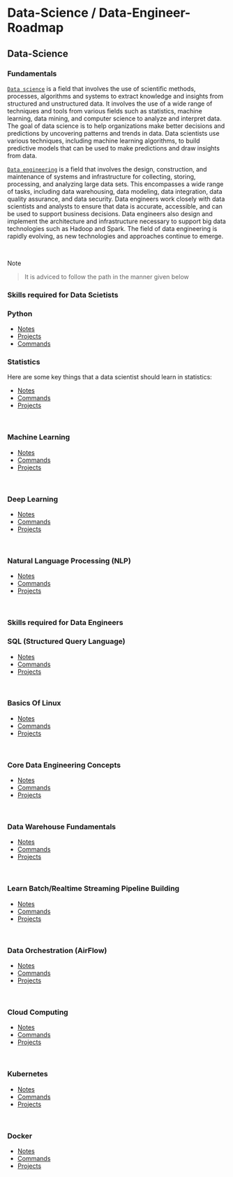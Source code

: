# Data-Science / Data-Engineer-Roadmap

## Data-Science 

### Fundamentals

[`Data science`](https://github.com/yashdev9274/Data-Scientist-Roadmap/edit/main/README.md#skills-required-for-data-scietists) is a field that involves the use of scientific methods, processes, algorithms and systems to extract knowledge and insights from structured and unstructured data. It involves the use of a wide range of techniques and tools from various fields such as statistics, machine learning, data mining, and computer science to analyze and interpret data. The goal of data science is to help organizations make better decisions and predictions by uncovering patterns and trends in data. Data scientists use various techniques, including machine learning algorithms, to build predictive models that can be used to make predictions and draw insights from data.

[`Data engineering`](https://github.com/yashdev9274/Data-Scientist-Roadmap/edit/main/README.md#skills-required-for-data-engineers) is a field that involves the design, construction, and maintenance of systems and infrastructure for collecting, storing, processing, and analyzing large data sets. This encompasses a wide range of tasks, including data warehousing, data modeling, data integration, data quality assurance, and data security. Data engineers work closely with data scientists and analysts to ensure that data is accurate, accessible, and can be used to support business decisions. Data engineers also design and implement the architecture and infrastructure necessary to support big data technologies such as Hadoop and Spark. The field of data engineering is rapidly evolving, as new technologies and approaches continue to emerge.

<br>

Note
> It is adviced to follow the path in the manner given below

### Skills required for Data Scietists

### Python 

- [Notes](DataScience/Python/README.md)
- [Projects](DataScience/Python/README.md)
- [Commands](DataScience/Python/README.md)


### Statistics

Here are some key things that a data scientist should learn in statistics:

<!-- 1. Probability: Probability is the study of random events, and is an essential part of statistics. A data scientist should understand basic concepts such as probability distributions, Bayes' theorem, and random variables. -->

- [Notes](https://github.com/yashdev9274/Data-Scientist-Roadmap/tree/main/Data-Science%20/Statistics)
- [Commands](https://github.com/yashdev9274/Data-Scientist-Roadmap/tree/main/Data-Science%20/Statistics)
- [Projects](https://github.com/yashdev9274/Data-Scientist-Roadmap/tree/main/Data-Science%20/Statistics)


<br>

### Machine Learning

- [Notes](https://github.com/yashdev9274/Data-Scientist-Roadmap/tree/main/Data-Science%20/Machine%20Learning)
- [Commands](https://github.com/yashdev9274/Data-Scientist-Roadmap/tree/main/Data-Science%20/Machine%20Learning)
- [Projects](https://github.com/yashdev9274/Data-Scientist-Roadmap/tree/main/Data-Science%20/Machine%20Learning)

<br>

### Deep Learning

- [Notes](https://github.com/yashdev9274/Data-Scientist-Roadmap/tree/main/Data-Science%20/DeepLearning)
- [Commands](https://github.com/yashdev9274/Data-Scientist-Roadmap/tree/main/Data-Science%20/DeepLearning)
- [Projects](https://github.com/yashdev9274/Data-Scientist-Roadmap/tree/main/Data-Science%20/DeepLearning)

<br>

### Natural Language Processing (NLP)  

- [Notes](https://github.com/yashdev9274/Data-Scientist-Roadmap/tree/main/Data-Science%20/NLP)
- [Commands](https://github.com/yashdev9274/Data-Scientist-Roadmap/tree/main/Data-Science%20/NLP)
- [Projects](https://github.com/yashdev9274/Data-Scientist-Roadmap/tree/main/Data-Science%20/NLP)

<br>

### Skills required for Data Engineers

### SQL (Structured Query Language)

- [Notes](https://github.com/yashdev9274/Data-Scientist-Roadmap/blob/main/Data-Science%20/SQL/Overview.md)
- [Commands](https://github.com/yashdev9274/Data-Scientist-Roadmap/blob/main/Data-Science%20/SQL/Overview.md)
- [Projects](https://github.com/yashdev9274/Data-Scientist-Roadmap/blob/main/Data-Science%20/SQL/Overview.md)

<br>

### Basics Of Linux

- [Notes](https://github.com/yashdev9274/Data-Scientist-Roadmap/blob/main/Data-Science%20/SQL/Overview.md)
- [Commands](https://github.com/yashdev9274/Data-Scientist-Roadmap/blob/main/Data-Science%20/SQL/Overview.md)
- [Projects](https://github.com/yashdev9274/Data-Scientist-Roadmap/blob/main/Data-Science%20/SQL/Overview.md)


<br>

### Core Data Engineering Concepts

- [Notes](https://github.com/yashdev9274/Data-Scientist-Roadmap/blob/main/Data-Science%20/SQL/Overview.md)
- [Commands](https://github.com/yashdev9274/Data-Scientist-Roadmap/blob/main/Data-Science%20/SQL/Overview.md)
- [Projects](https://github.com/yashdev9274/Data-Scientist-Roadmap/blob/main/Data-Science%20/SQL/Overview.md)


<br>

### Data Warehouse Fundamentals

- [Notes](https://github.com/yashdev9274/Data-Scientist-Roadmap/blob/main/Data-Science%20/SQL/Overview.md)
- [Commands](https://github.com/yashdev9274/Data-Scientist-Roadmap/blob/main/Data-Science%20/SQL/Overview.md)
- [Projects](https://github.com/yashdev9274/Data-Scientist-Roadmap/blob/main/Data-Science%20/SQL/Overview.md)


<br>

### Learn Batch/Realtime Streaming Pipeline Building

- [Notes](https://github.com/yashdev9274/Data-Scientist-Roadmap/blob/main/Data-Science%20/SQL/Overview.md)
- [Commands](https://github.com/yashdev9274/Data-Scientist-Roadmap/blob/main/Data-Science%20/SQL/Overview.md)
- [Projects](https://github.com/yashdev9274/Data-Scientist-Roadmap/blob/main/Data-Science%20/SQL/Overview.md)


<br>

### Data Orchestration (AirFlow)

- [Notes](https://github.com/yashdev9274/Data-Scientist-Roadmap/blob/main/Data-Science%20/SQL/Overview.md)
- [Commands](https://github.com/yashdev9274/Data-Scientist-Roadmap/blob/main/Data-Science%20/SQL/Overview.md)
- [Projects](https://github.com/yashdev9274/Data-Scientist-Roadmap/blob/main/Data-Science%20/SQL/Overview.md)


<br>

### Cloud Computing

- [Notes](https://github.com/yashdev9274/Data-Scientist-Roadmap/blob/main/Data-Science%20/SQL/Overview.md)
- [Commands](https://github.com/yashdev9274/Data-Scientist-Roadmap/blob/main/Data-Science%20/SQL/Overview.md)
- [Projects](https://github.com/yashdev9274/Data-Scientist-Roadmap/blob/main/Data-Science%20/SQL/Overview.md)


<br>

### Kubernetes

- [Notes](https://github.com/yashdev9274/Data-Scientist-Roadmap/blob/main/Data-Science%20/SQL/Overview.md)
- [Commands](https://github.com/yashdev9274/Data-Scientist-Roadmap/blob/main/Data-Science%20/SQL/Overview.md)
- [Projects](https://github.com/yashdev9274/Data-Scientist-Roadmap/blob/main/Data-Science%20/SQL/Overview.md)


<br>

### Docker

- [Notes](https://github.com/yashdev9274/Data-Scientist-Roadmap/blob/main/Data-Science%20/SQL/Overview.md)
- [Commands](https://github.com/yashdev9274/Data-Scientist-Roadmap/blob/main/Data-Science%20/SQL/Overview.md)
- [Projects](https://github.com/yashdev9274/Data-Scientist-Roadmap/blob/main/Data-Science%20/SQL/Overview.md)


<br>

<!-- ### Data Ingestion
<br>

### Data Munging
<br>

### Tool Box

<br> -->


